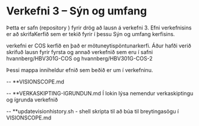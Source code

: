# Verkefni 3 – Sýn og umfang  

Þetta er safn (repository ) fyrir drög að lausn á verkefni 3. Efni verkefnisins er að skrifaKerfið sem er tekið fyrir í þessu
Sýn og umfang kerfisins. 

verkefni er COS kerfið en það er mötuneytispöntunarkerfi. Áður hafði verið skrifuð lausn fyrir 
fyrsta og annað verkefnið sem eru í safni hvannberg/HBV301G-COS og hvannberg/HBV301G-COS-2

Þessi mappa inniheldur efnið sem beðið er um í verkefninu.

-- **VISIONSCOPE.md 

-- **VERKASKIPTING-IGRUNDUN.md Í lokin lýsa nemendur verkaskiptingu og ígrunda verkefnið

-- **updatevisionhistory.sh - shell skripta til að búa til breytingasögu í VISIONSCOPE.md

